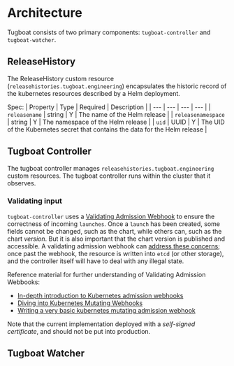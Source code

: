 # Architecture

Tugboat consists of two primary components: `tugboat-controller` and `tugboat-watcher`.

## ReleaseHistory

The ReleaseHistory custom resource (`releasehistories.tugboat.engineering`) encapsulates the historic record of the kubernetes resources described by a Helm deployment.

Spec:
| Property | Type | Required | Description |
| --- | --- | --- | --- | 
| `releasename` | string | Y | The name of the Helm release |
| `releasenamespace` | string | Y | The namespace of the Helm release |
| `uid` | UUID | Y | The UID of the Kubernetes secret that contains the data for the Helm release |

## Tugboat Controller

The tugboat controller manages `releasehistories.tugboat.engineering` custom resources. The tugboat controller runs within the cluster that it observes.

### Validating input

`tugboat-controller` uses a [Validating Admission Webhook](https://kubernetes.io/docs/reference/access-authn-authz/extensible-admission-controllers/) to ensure the correctness of incoming `launches`. Once a `launch` has been created, some fields cannot be changed, such as the chart, while others can, such as the chart _version_. But it is also important that the chart version is published and accessible. A validating admission webhook can [address these concerns](https://www.openshift.com/blog/kubernetes-operators-best-practices); once past the webhook, the resource is written into `etcd` (or other storage), and the controller itself will have to deal with any illegal state.

Reference material for further understanding of Validating Admission Webbooks:
* [In-depth introduction to Kubernetes admission webhooks](https://banzaicloud.com/blog/k8s-admission-webhooks/)
* [Diving into Kubernetes Mutating Webhooks](https://medium.com/ibm-cloud/diving-into-kubernetes-mutatingadmissionwebhook-6ef3c5695f74)
* [Writing a very basic kubernetes mutating admission webhook](https://medium.com/ovni/writing-a-very-basic-kubernetes-mutating-admission-webhook-398dbbcb63ec)

Note that the current implementation deployed with a _self-signed certificate_, and should not be put into production.

## Tugboat Watcher